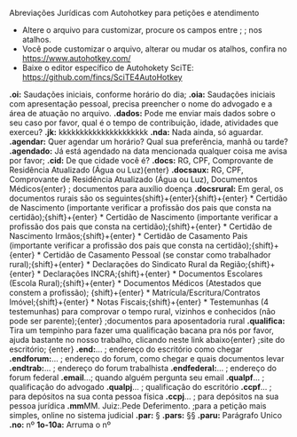 Abreviações Jurídicas com Autohotkey para petições e atendimento

* Altere o arquivo para customizar, procure os campos entre ; ; nos atalhos.
* Você pode customizar o arquivo, alterar ou mudar os atalhos, confira no https://www.autohotkey.com/
* Baixe o editor específico de Autohokety SciTE: https://github.com/fincs/SciTE4AutoHotkey

**.oi:** Saudações iniciais, conforme horário do dia;
**.oia:** Saudações iniciais com apresentação pessoal, precisa preencher o nome do advogado e a área de atuação no arquivo. 
**.dados:** Pode me enviar mais dados sobre o seu caso por favor, qual é o tempo de contribuição, idade, atividades que exerceu? 
**.jk:** kkkkkkkkkkkkkkkkkkkkk
**.nda:** Nada ainda, só aguardar.
**.agendar:** Quer agendar um horário? Qual sua preferência, manhã ou tarde?
**.agendado:** Já está agendado na data mencionada qualquer coisa me avisa por favor;
**.cid:** De que cidade você é? 
**.docs:** RG, CPF, Comprovante de Residência Atualizado (Água ou Luz){enter} 
**.docsaux:** RG, CPF, Comprovante de Residência Atualizado (Água ou Luz), Documentos Médicos{enter} ; documentos para auxílio doença
**.docsrural:** Em geral, os documentos rurais são os seguintes{shift}+{enter}{shift}+{enter} * Certidão de Nascimento (importante verificar a profissão dos pais que consta na certidão);{shift}+{enter} * Certidão de Nascimento (importante verificar a profissão dos pais que consta na certidão);{shift}+{enter} * Certidão de Nascimento Irmãos;{shift}+{enter} * Certidão de Casamento Pais (importante verificar a profissão dos pais que consta na certidão);{shift}+{enter} * Certidão de Casamento Pessoal (se constar como trabalhador rural);{shift}+{enter} * Declarações do Sindicato Rural da Região;{shift}+{enter} * Declarações INCRA;{shift}+{enter} * Documentos Escolares (Escola Rural);{shift}+{enter} * Documentos Médicos (Atestados que constem a profissão); {shift}+{enter} * Matrícula/Escritura/Contratos Imóvel;{shift}+{enter} * Notas Fiscais;{shift}+{enter} * Testemunhas (4 testemunhas) para comprovar o tempo rural, vizinhos e conhecidos (não pode ser parente);{enter} ;documentos para aposentadoria rural
**.qualifica:** Tira um tempinho para fazer uma qualificação bacana pra nós por favor, ajuda bastante no nosso trabalho, clicando neste link abaixo{enter} ;site do escritório; {enter}
**.end:**... ; endereço do escritório como chegar
**.endforum:**... ; endereço do forum, como chegar e quais documentos levar 
**.endtrab:**... ; endereço do forum trabalhista
**.endfederal:**... ; endereço do forum federal 
**.email**...; quando alguém pergunta seu email
**.qualpf**... ; qualificação do advogado
**.qualpj**... ; qualificação do escritório
**.ccpf**... ; para depósitos na sua conta pessoa física
**.ccpj**... ; para depósitos na sua pessoa jurídica
**.mm**MM. Juiz:.Pede Deferimento. ;para a petição mais simples, online no sistema judicial
**.par:** §
**.pars:** §§
**.paru:** Parágrafo Unico
**.no:** nº
**1o-10a:** Arruma o nº 
